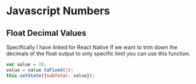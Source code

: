 # Javascript Numbers

## Float Decimal Values

Specifically I have linked for React Native If we want to trim down the decimals of the float output to only specific limit you can use this function.

```javascript
var value = 10;
value = value.toFixed(2);
this.setState({subTotal: value});
```

